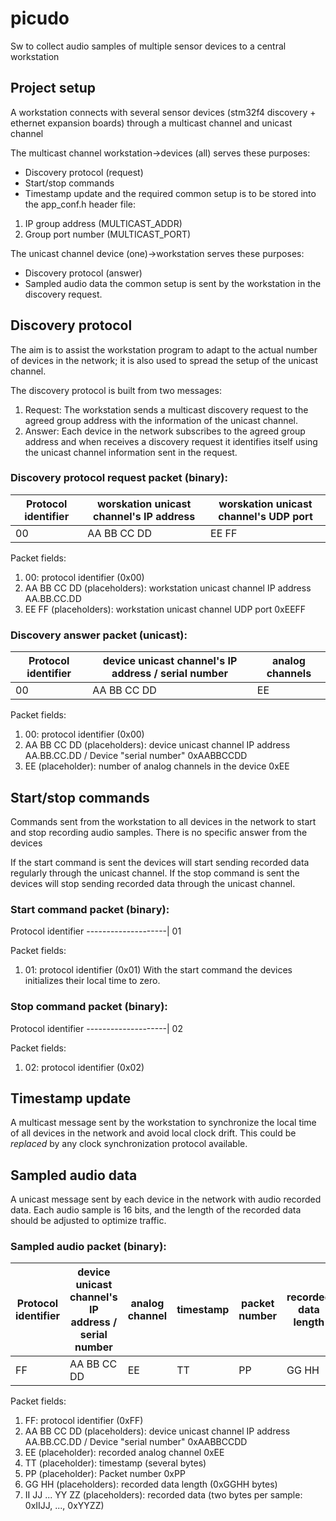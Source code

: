 # picudo
Sw to collect audio samples of multiple sensor devices to a central workstation

## Project setup
A workstation connects with several sensor devices (stm32f4 discovery + ethernet expansion boards) through a multicast channel and unicast channel

The multicast channel workstation->devices (all) serves these purposes:
* Discovery protocol (request)
* Start/stop commands
* Timestamp update
and the required common setup is to be stored into the app_conf.h header file:
1. IP group address (MULTICAST_ADDR)
2. Group port number (MULTICAST_PORT)

The unicast channel device (one)->workstation serves these purposes:
* Discovery protocol (answer)
* Sampled audio data
the common setup is sent by the workstation in the discovery request.

## Discovery protocol
The aim is to assist the workstation program to adapt to the actual number of devices in the network; it is also used to spread the setup of the unicast channel.

The discovery protocol is built from two messages:
1. Request: The workstation sends a multicast discovery request to the agreed group address with the information of the unicast channel.
2. Answer: Each device in the network subscribes to the agreed group address and when receives a discovery request it identifies itself using the unicast channel information sent in the request.

### Discovery protocol request packet (binary):
Protocol identifier | worskation unicast channel's IP address | worskation unicast channel's UDP port
--------------------|-----------------------------------------|--------------------------------------
         00         | AA BB CC DD                             | EE FF

Packet fields:
1. 00: protocol identifier (0x00)
2. AA BB CC DD (placeholders): workstation unicast channel IP address AA.BB.CC.DD
3. EE FF (placeholders): workstation unicast channel UDP port 0xEEFF

### Discovery answer packet (unicast):
Protocol identifier | device unicast channel's IP address / serial number | analog channels
--------------------|-----------------------------------------------------|----------------
          00        | AA BB CC DD                                         | EE

Packet fields:
1. 00: protocol identifier (0x00)
2. AA BB CC DD (placeholders): device unicast channel IP address AA.BB.CC.DD / Device "serial number" 0xAABBCCDD
3. EE (placeholder): number of analog channels in the device 0xEE

## Start/stop commands
Commands sent from the workstation to all devices in the network to start and stop recording audio samples. There is no specific answer from the devices

If the start command is sent the devices will start sending recorded data regularly through the unicast channel.
If the stop command is sent the devices will stop sending recorded data through the unicast channel.

### Start command packet (binary):
Protocol identifier 
--------------------|
          01        

Packet fields:
1. 01: protocol identifier (0x01)
With the start command the devices initializes their local time to zero.

### Stop command packet (binary):
Protocol identifier 
--------------------|
          02        

Packet fields:
1. 02: protocol identifier (0x02)

## Timestamp update
A multicast message sent by the workstation to synchronize the local time of all devices in the network and avoid local clock drift.
This could be *replaced* by any clock synchronization protocol available.

## Sampled audio data
A unicast message sent by each device in the network with audio recorded data.
Each audio sample is 16 bits, and the length of the recorded data should be adjusted to optimize traffic.

### Sampled audio packet (binary):
Protocol identifier | device unicast channel's IP address / serial number | analog channel | timestamp | packet number | recorded data length | recorded data
--------------------|-----------------------------------------------------|----------------|-----------|---------------|---------------------|---------------|
FF | AA BB CC DD | EE | TT | PP | GG HH | II JJ ... YY ZZ

Packet fields:
1. FF: protocol identifier (0xFF)
2. AA BB CC DD (placeholders): device unicast channel IP address AA.BB.CC.DD / Device "serial number" 0xAABBCCDD
3. EE (placeholder): recorded analog channel 0xEE
4. TT (placeholder): timestamp (several bytes)
5. PP (placeholder): Packet number 0xPP
6. GG HH (placeholders): recorded data length (0xGGHH bytes)
7. II JJ ... YY ZZ (placeholders): recorded data (two bytes per sample: 0xIIJJ, ..., 0xYYZZ)

